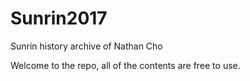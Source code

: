 # Sunrin2017
Sunrin history archive of Nathan Cho

Welcome to the repo, all of the contents are free to use.
